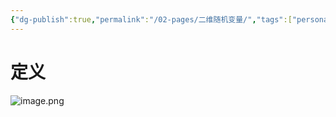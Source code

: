 ```yaml
---
{"dg-publish":true,"permalink":"/02-pages/二维随机变量/","tags":["personal/blog","概率论","概念"]}
---
```


# 定义
![image.png](https://yelanyanyu-img-bed.oss-cn-hangzhou.aliyuncs.com/img/blog/2024/06/20240610195224.png)
